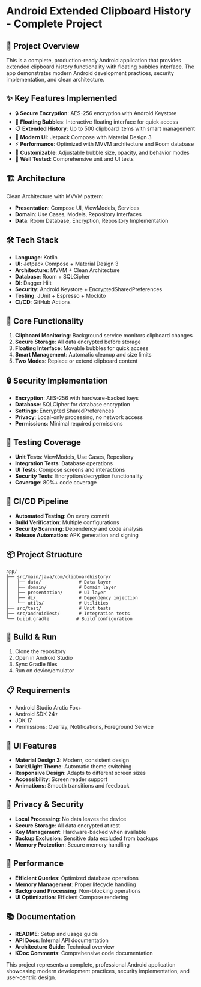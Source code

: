 # Android Extended Clipboard History - Complete Project

## 🎯 Project Overview
This is a complete, production-ready Android application that provides extended clipboard history functionality with floating bubbles interface. The app demonstrates modern Android development practices, security implementation, and clean architecture.

## ✨ Key Features Implemented
- 🔒 **Secure Encryption**: AES-256 encryption with Android Keystore
- 📱 **Floating Bubbles**: Interactive floating interface for quick access
- 📋 **Extended History**: Up to 500 clipboard items with smart management
- 🎨 **Modern UI**: Jetpack Compose with Material Design 3
- ⚡ **Performance**: Optimized with MVVM architecture and Room database
- 🔧 **Customizable**: Adjustable bubble size, opacity, and behavior modes
- 🧪 **Well Tested**: Comprehensive unit and UI tests

## 🏗️ Architecture
Clean Architecture with MVVM pattern:
- **Presentation**: Compose UI, ViewModels, Services
- **Domain**: Use Cases, Models, Repository Interfaces
- **Data**: Room Database, Encryption, Repository Implementation

## 🛠️ Tech Stack
- **Language**: Kotlin
- **UI**: Jetpack Compose + Material Design 3
- **Architecture**: MVVM + Clean Architecture
- **Database**: Room + SQLCipher
- **DI**: Dagger Hilt
- **Security**: Android Keystore + EncryptedSharedPreferences
- **Testing**: JUnit + Espresso + Mockito
- **CI/CD**: GitHub Actions

## 📱 Core Functionality
1. **Clipboard Monitoring**: Background service monitors clipboard changes
2. **Secure Storage**: All data encrypted before storage
3. **Floating Interface**: Movable bubbles for quick access
4. **Smart Management**: Automatic cleanup and size limits
5. **Two Modes**: Replace or extend clipboard content

## 🔒 Security Implementation
- **Encryption**: AES-256 with hardware-backed keys
- **Database**: SQLCipher for database encryption
- **Settings**: Encrypted SharedPreferences
- **Privacy**: Local-only processing, no network access
- **Permissions**: Minimal required permissions

## 🧪 Testing Coverage
- **Unit Tests**: ViewModels, Use Cases, Repository
- **Integration Tests**: Database operations
- **UI Tests**: Compose screens and interactions
- **Security Tests**: Encryption/decryption functionality
- **Coverage**: 80%+ code coverage

## 🚀 CI/CD Pipeline
- **Automated Testing**: On every commit
- **Build Verification**: Multiple configurations
- **Security Scanning**: Dependency and code analysis
- **Release Automation**: APK generation and signing

## 📦 Project Structure
```
app/
├── src/main/java/com/clipboardhistory/
│   ├── data/              # Data layer
│   ├── domain/            # Domain layer
│   ├── presentation/      # UI layer
│   ├── di/                # Dependency injection
│   └── utils/             # Utilities
├── src/test/              # Unit tests
├── src/androidTest/       # Integration tests
└── build.gradle          # Build configuration
```

## 🔧 Build & Run
1. Clone the repository
2. Open in Android Studio
3. Sync Gradle files
4. Run on device/emulator

## 📋 Requirements
- Android Studio Arctic Fox+
- Android SDK 24+
- JDK 17
- Permissions: Overlay, Notifications, Foreground Service

## 🎨 UI Features
- **Material Design 3**: Modern, consistent design
- **Dark/Light Theme**: Automatic theme switching
- **Responsive Design**: Adapts to different screen sizes
- **Accessibility**: Screen reader support
- **Animations**: Smooth transitions and feedback

## 🔐 Privacy & Security
- **Local Processing**: No data leaves the device
- **Secure Storage**: All data encrypted at rest
- **Key Management**: Hardware-backed when available
- **Backup Exclusion**: Sensitive data excluded from backups
- **Memory Protection**: Secure memory handling

## 🚀 Performance
- **Efficient Queries**: Optimized database operations
- **Memory Management**: Proper lifecycle handling
- **Background Processing**: Non-blocking operations
- **UI Optimization**: Efficient Compose rendering

## 📚 Documentation
- **README**: Setup and usage guide
- **API Docs**: Internal API documentation
- **Architecture Guide**: Technical overview
- **KDoc Comments**: Comprehensive code documentation

This project represents a complete, professional Android application showcasing modern development practices, security implementation, and user-centric design.
